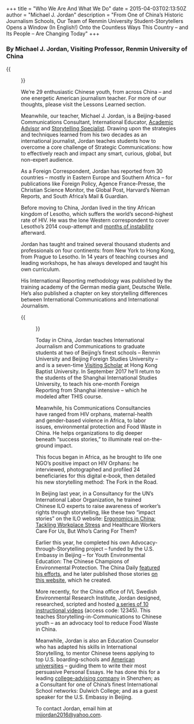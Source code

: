 +++
title = "Who We Are And What We Do"
date = 2015-04-03T02:13:50Z
author = "Michael J. Jordan"
description = "From One of China’s Historic Journalism Schools, Our Team of Renmin University Student-Storytellers Opens a Window (In English!) Onto the Countless Ways This Country – and Its People – Are Changing Today"
+++
### By Michael J. Jordan, Visiting Professor, Renmin University of China

{{<figure src="/images/page/ruc_people.jpg" title="Who We Are">}}

We’re 29 enthusiastic Chinese youth, from across China – and one energetic American journalism teacher. For more of our thoughts, please visit the Lessons Learned section.

Meanwhile, our teacher, Michael J. Jordan, is a Beijing-based Communications Consultant, International Educator, [Academic Advisor](http://www.princetonow.com/en/team) and [Storytelling Specialist](http://toleducation.org/courses/international-storytelling-course-july-2016/). Drawing upon the strategies and techniques learned from his two decades as an international journalist, Jordan teaches students how to overcome a core challenge of Strategic Communications: how to effectively reach and impact any smart, curious, global, but non-expert audience.

As a Foreign Correspondent, Jordan has reported from 30 countries – mostly in Eastern Europe and Southern Africa – for publications like Foreign Policy, Agence France-Presse, the Christian Science Monitor, the Global Post, Harvard’s Nieman Reports, and South Africa’s Mail & Guardian.

Before moving to China, Jordan lived in the tiny African kingdom of Lesotho, which suffers the world’s second-highest rate of HIV. He was the lone Western correspondent to cover Lesotho’s 2014 coup-attempt and [months of instability](https://foreignpolicy.com/2015/02/27/the-mountain-kingdom-on-the-brink/) afterward.

Jordan has taught and trained several thousand students and professionals on four continents: from New York to Hong Kong, from Prague to Lesotho. In 14 years of teaching courses and leading workshops, he has always developed and taught his own curriculum.

His International Reporting methodology was published by the training academy of the German media giant, Deutsche Welle. He’s also published a chapter on key storytelling differences between International Communications and International Journalism.

{{<figure src="/images/page/mj.jpg" title="NO, he's not that Michael Jordan">}}

Today in China, Jordan teaches International Journalism and Communications to graduate students at two of Beijing’s finest schools – Renmin University and Beijing Foreign Studies University – and is a seven-time [Visiting Scholar](http://comd.hkbu.edu.hk/masters/zh-hant/index.html) at Hong Kong Baptist University. In September 2017 he’ll return to the students of the Shanghai International Studies University, to teach his one-month Foreign Reporting from Shanghai intensive – which he modeled after THIS course.

Meanwhile, his Communications Consultancies have ranged from HIV orphans, maternal-health and gender-based violence in Africa, to labor issues, environmental protection and Food Waste in China. He helps organizations to dig deeper beneath “success stories,” to illuminate real on-the-ground impact.

This focus began in Africa, as he brought to life one NGO’s positive impact on HIV Orphans: he interviewed, photographed and profiled 24 beneficiaries for this digital e-book, then detailed his new storytelling method: The Fork in the Road.

In Beijing last year, in a Consultancy for the UN’s International Labor Organization, he trained Chinese ILO experts to raise awareness of worker’s rights through storytelling, like these two “impact stories” on the ILO website: [Ergonomics in China: Tackling Workplace Stress](http://www.ilo.org/global/about-the-ilo/newsroom/features/WCMS_472313/lang--en/index.htm) and Healthcare Workers Care For Us, But Who’s Caring For Them?

Earlier this year, he completed his own Advocacy-through-Storytelling project – funded by the U.S. Embassy in Beijing – for Youth Environmental Education: The Chinese Champions of Environmental Protection. The China Daily [featured his efforts](http://www.chinadaily.com.cn/culture/2016-11/09/content_27319737.htm), and he later published those stories [on this website](https://chinesechampions.wordpress.com/), which he created.

More recently, for the China office of IVL Swedish Environmental Research Institute, Jordan designed, researched, scripted and hosted [a series of 10 instructional videos](https://v.youku.com/v_show/id_XMjkxMzQxODQyNA==.html?spm=a2h0j.8191423.playlist_content.5!2~5~5~A&&f=50472781&o=0&from=y1.2-3.4.2) (access code: 12345). This teaches Storytelling-in-Communications to Chinese youth – as an advocacy tool to reduce Food Waste in China.

Meanwhile, Jordan is also an Education Counselor who has adapted his skills in International Storytelling, to mentor Chinese teens applying to top U.S. boarding-schools and [American universities](https://mp.weixin.qq.com/s?__biz=MjM5NjMwNjUwMQ==&mid=2649795026&idx=1&sn=08d7a8a8539480321cd1d50309c5adb4&chksm=beef42f88998cbeee215dcb969f78f7e429b66003896bd1113741351cd96c79f9fb8fe417b3b&mpshare=1&scene=1&srcid=0505xi9yI9Cu0VM7u5vlXDE4&pass_tic) – guiding them to write their most persuasive Personal Essays. He has done this for a leading [college-advising company](http://www.princetonow.com/en/team) in Shenzhen; as a Consultant for one of China’s finest International School networks: Dulwich College; and as a guest speaker for the U.S. Embassy in Beijing.

To contact Jordan, email him at [mjjordan2016@yahoo.com](mailto:mjjordan2016@yahoo.com).

